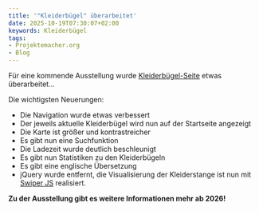 ```yaml
---
title: '"Kleiderbügel" überarbeitet'
date: 2025-10-19T07:30:07+02:00
keywords: Kleiderbügel
tags:
- Projektemacher.org
- Blog
---
```


Für eine kommende Ausstellung wurde [Kleiderbügel-Seite](https://xn--kleiderbgel-0hb.xn--blaufusstlpel-qmb.de/) etwas überarbeitet...
<!--more-->

Die wichtigsten Neuerungen:

* Die Navigation wurde etwas verbessert
* Der jeweils aktuelle Kleiderbügel wird nun auf der Startseite angezeigt
* Die Karte ist größer und kontrastreicher
* Es gibt nun eine Suchfunktion
* Die Ladezeit wurde deutlich beschleunigt
* Es gibt nun Statistiken zu den Kleiderbügeln
* Es gibt eine englische Übersetzung
* jQuery wurde entfernt, die Visualisierung der Kleiderstange ist nun mit [Swiper JS](https://swiperjs.com/) realisiert.

**Zu der Ausstellung gibt es weitere Informationen mehr ab 2026!**
